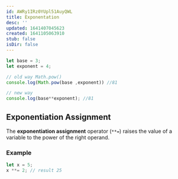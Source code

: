 ```yaml
---
id: AWRy1IRz0YUpl51AuyQWL
title: Exponentation
desc: ''
updated: 1641407045623
created: 1641105063910
stub: false
isDir: false
---
```


```js
let base = 3;
let exponent = 4;

// old way Math.pow()
console.log(Math.pow(base ,exponent)) //81

// new way
console.log(base**exponent); //81
```

## Exponentiation Assignment

The **exponentiation assignment** operator (`**=`) raises the value of a variable to the power of the right operand.

### Example

```js
let x = 5;  
x **= 2; // result 25
```
